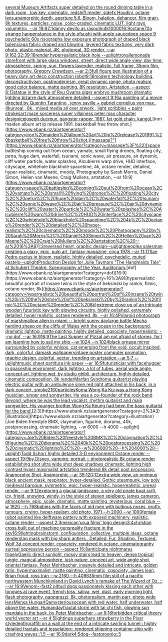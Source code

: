 [several Museum Artifacts  super detailed on the round  dinning table in a dark room , low key, cinematic, redshift render, sidefx Houdini, octane lens,anamorphic depth, aperture 5.6, Bloom, halation, dehancer, film grain, 8k textures, particles, noise, color-graded, cinematic LUT, light rays, volumetric, --ar 19:6](https://www.ebank.nz/aiartgenerator?category=several%20Museum%20Artifacts%20%20super%20detailed%20on%20the%20round%20%20dinning%20table%20in%20a%20dark%20room%20%2C%20low%20key%2C%20cinematic%2C%20redshift%20render%2C%20sidefx%20Houdini%2C%20octane%20lens%2Canamorphic%20depth%2C%20aperture%205.6%2C%20Bloom%2C%20halation%2C%20dehancer%2C%20film%20grain%2C%208k%20textures%2C%20particles%2C%20noise%2C%20color-graded%2C%20cinematic%20LUT%2C%20light%20rays%2C%20volumetric%2C%20--ar%2019%3A6)[2:1](https://www.ebank.nz/aiartgenerator?category=2%3A1)[danny devito as rasputin](https://www.ebank.nz/aiartgenerator?category=danny%20devito%20as%20rasputin)[4k](https://www.ebank.nz/aiartgenerator?category=4k)[10000](https://www.ebank.nz/aiartgenerator?category=10000)[16:9](https://www.ebank.nz/aiartgenerator?category=16%3A9)[octane](https://www.ebank.nz/aiartgenerator?category=octane)[70](https://www.ebank.nz/aiartgenerator?category=70)[a strange happenstance in the style of](https://www.ebank.nz/aiartgenerator?category=a%20strange%20happenstance%20in%20the%20style%20of)[sushi with apple sauce](https://www.ebank.nz/aiartgenerator?category=sushi%20with%20apple%20sauce)[deep space 9 psychedelic 60s risograph](https://www.ebank.nz/aiartgenerator?category=deep%20space%209%20psychedelic%2060s%20risograph)[a low exposure photograph of draped black balenciaga fabric draped and blowing, layered fabric textures, very dark photo, plastic material, 4K, photoreal, 3D render, —ar 9:16](https://www.ebank.nz/aiartgenerator?category=a%20low%20exposure%20photograph%20of%20draped%20black%20balenciaga%20fabric%20draped%20and%20blowing%2C%20layered%20fabric%20textures%2C%20very%20dark%20photo%2C%20plastic%20material%2C%204K%2C%20photoreal%2C%203D%20render%2C%20%E2%80%94ar%209%3A16)[2:3](https://www.ebank.nz/aiartgenerator?category=2%3A3)[2:3](https://www.ebank.nz/aiartgenerator?category=2%3A3)[9:16](https://www.ebank.nz/aiartgenerator?category=9%3A16)[render,](https://www.ebank.nz/aiartgenerator?category=render%2C)[hyperrealistic black hole --uplight](https://www.ebank.nz/aiartgenerator?category=hyperrealistic%20black%20hole%20--uplight)[royal](https://www.ebank.nz/aiartgenerator?category=royal)[lemonade storefront with large glass windows, street, direct wide angle view, day time, atmospheric, spring, sun, flowers lavender, realistic, full frame, 35mm film, photography, Gregory Crewdson, —ar 2:3](https://www.ebank.nz/aiartgenerator?category=lemonade%20storefront%20with%20large%20glass%20windows%2C%20street%2C%20direct%20wide%20angle%20view%2C%20day%20time%2C%20atmospheric%2C%20spring%2C%20sun%2C%20flowers%20lavender%2C%20realistic%2C%20full%20frame%2C%2035mm%20film%2C%20photography%2C%20Gregory%20Crewdson%2C%20%E2%80%94ar%202%3A3)[full figure pen illustration of a heavy duty art deco construction robot](https://www.ebank.nz/aiartgenerator?category=full%20figure%20pen%20illustration%20of%20a%20heavy%20duty%20art%20deco%20construction%20robot)[9:16](https://www.ebank.nz/aiartgenerator?category=9%3A16)[modern technology building, deconstructivism, postmodernism, great dynamic range, photo realism, good color balance, matte painting, 8K resolution, Artstation, --aspect 8:13](https://www.ebank.nz/aiartgenerator?category=modern%20technology%20building%2C%20deconstructivism%2C%20postmodernism%2C%20great%20dynamic%20range%2C%20photo%20realism%2C%20good%20color%20balance%2C%20matte%20painting%2C%208K%20resolution%2C%20Artstation%2C%20--aspect%208%3A13)[statue in the style of Ryu Oyama giger embryo mushroom dramatic lighting bizarre dark atmosphere detailed --aspect 9:16](https://www.ebank.nz/aiartgenerator?category=statue%20in%20the%20style%20of%20Ryu%20Oyama%20giger%20embryo%20mushroom%20dramatic%20lighting%20bizarre%20dark%20atmosphere%20detailed%20--aspect%209%3A16)[a painting of  a movie directed by Quentin Tarantino   , jenny saville +  gabriel cornelius von max  , 4kunreal , 8k , mixed media all over arwork , light scribbles + paint strokes](https://www.ebank.nz/aiartgenerator?category=a%20painting%20of%20%20a%20movie%20directed%20by%20Quentin%20Tarantino%20%20%20%2C%20jenny%20saville%20%2B%20%20gabriel%20cornelius%20von%20max%20%20%2C%204kunreal%20%2C%208k%20%2C%20mixed%20media%20all%20over%20arwork%20%2C%20light%20scribbles%20%2B%20paint%20strokes)[art](https://www.ebank.nz/aiartgenerator?category=art)[,](https://www.ebank.nz/aiartgenerator?category=%2C)[maze sorceress super villainess peter max character design](https://www.ebank.nz/aiartgenerator?category=maze%20sorceress%20super%20villainess%20peter%20max%20character%20design)[ice](https://www.ebank.nz/aiartgenerator?category=ice)[joseph ducreux, gangster rapper, 1987. fat gold chain. kangol.](https://www.ebank.nz/aiartgenerator?category=joseph%20ducreux%2C%20gangster%20rapper%2C%201987.%20fat%20gold%20chain.%20kangol.)[iron maiden album art lp release 1991. basketball free throw shot.](https://www.ebank.nz/aiartgenerator?category=iron%20maiden%20album%20art%20lp%20release%201991.%20basketball%20free%20throw%20shot.)[massage?"](https://www.ebank.nz/aiartgenerator?category=massage%3F%22)[space battleship coming out from ocean, yamato, small flying drones, floating city, petra, huge dam, waterfall, tsunami, sonic wave, air pressure, air dynamic, cliff water particle, water splashes, Alcubierre warp drive, HUD interface, cityscape, whitehole blackhole spacetime, 4k, octane render, detailed, hyper-realistic, cinematic, moody, Photography by Sarah Morris, Daniel Simon, Hellen van Meene, Craig Mullens, artstation, --ar 16:9](https://www.ebank.nz/aiartgenerator?category=space%20battleship%20coming%20out%20from%20ocean%2C%20yamato%2C%20small%20flying%20drones%2C%20floating%20city%2C%20petra%2C%20huge%20dam%2C%20waterfall%2C%20tsunami%2C%20sonic%20wave%2C%20air%20pressure%2C%20air%20dynamic%2C%20cliff%20water%20particle%2C%20water%20splashes%2C%20Alcubierre%20warp%20drive%2C%20HUD%20interface%2C%20cityscape%2C%20whitehole%20blackhole%20spacetime%2C%204k%2C%20octane%20render%2C%20detailed%2C%20hyper-realistic%2C%20cinematic%2C%20moody%2C%20Photography%20by%20Sarah%20Morris%2C%20Daniel%20Simon%2C%20Hellen%20van%20Meene%2C%20Craig%20Mullens%2C%20artstation%2C%20--ar%2016%3A9)[1:3](https://www.ebank.nz/aiartgenerator?category=1%3A3)[reversed heart, graphic design](https://www.ebank.nz/aiartgenerator?category=reversed%20heart%2C%20graphic%20design)[--uplight](https://www.ebank.nz/aiartgenerator?category=--uplight)[people](https://www.ebank.nz/aiartgenerator?category=people)[a salesman creating a glaxy, epic, pulp art, fantasy magazine, circa 1978 --ar 11:17](https://www.ebank.nz/aiartgenerator?category=a%20salesman%20creating%20a%20glaxy%2C%20epic%2C%20pulp%20art%2C%20fantasy%20magazine%2C%20circa%201978%20--ar%2011%3A17)[San Pedro cactus in bloom, realistic, highly detailed, psychedelic, muted pastels](https://www.ebank.nz/aiartgenerator?category=San%20Pedro%20cactus%20in%20bloom%2C%20realistic%2C%20highly%20detailed%2C%20psychedelic%2C%20muted%20pastels)[--uplight](https://www.ebank.nz/aiartgenerator?category=--uplight)[Production Design for Julie Taymors "The Handmaids Tale" at Schubert Theatre. Scenography of the Year. Auditorium.](https://www.ebank.nz/aiartgenerator?category=Production%20Design%20for%20Julie%20Taymors%20%22The%20Handmaids%20Tale%22%20at%20Schubert%20Theatre.%20Scenography%20of%20the%20Year.%20Auditorium.)[dof](https://www.ebank.nz/aiartgenerator?category=dof)[16:9](https://www.ebank.nz/aiartgenerator?category=16%3A9)[hyperrealistic beautiful portrait of insane twins in the style of beksinski by rankin, filmic, octane render, 8k](https://www.ebank.nz/aiartgenerator?category=hyperrealistic%20beautiful%20portrait%20of%20insane%20twins%20in%20the%20style%20of%20beksinski%20by%20rankin%2C%20filmic%2C%20octane%20render%2C%208k)[extreme close up of an intricate wooden futuristic key with glowing circuitry, highly polished, extremely detailed,  hyper realistic,  octane rendered, 8k, --ar 16:4](https://www.ebank.nz/aiartgenerator?category=extreme%20close%20up%20of%20an%20intricate%20wooden%20futuristic%20key%20with%20glowing%20circuitry%2C%20highly%20polished%2C%20extremely%20detailed%2C%20%20hyper%20realistic%2C%20%20octane%20rendered%2C%208k%2C%20--ar%2016%3A4)[Polaroid photograph of marshmallow alien in miami : : bright sunny day](https://www.ebank.nz/aiartgenerator?category=Polaroid%20photograph%20of%20marshmallow%20alien%20in%20miami%20%3A%20%3A%20bright%20sunny%20day)[large battle Mecha herding sheep on the cliffs of Wales with the ocean in the background, dramatic lighting, matte painting, highly detailed, cgsociety, hyperrealistic, --no dof, --ar 16:9](https://www.ebank.nz/aiartgenerator?category=large%20battle%20Mecha%20herding%20sheep%20on%20the%20cliffs%20of%20Wales%20with%20the%20ocean%20in%20the%20background%2C%20dramatic%20lighting%2C%20matte%20painting%2C%20highly%20detailed%2C%20cgsociety%2C%20hyperrealistic%2C%20--no%20dof%2C%20--ar%2016%3A9)[16:9](https://www.ebank.nz/aiartgenerator?category=16%3A9)[The Last Supper of Pizza](https://www.ebank.nz/aiartgenerator?category=The%20Last%20Supper%20of%20Pizza)[I am not afraid of storms, for I am learning how to sail my ship  --w 1024 --h 1024](https://www.ebank.nz/aiartgenerator?category=I%20am%20not%20afraid%20of%20storms%2C%20for%20I%20am%20learning%20how%20to%20sail%20my%20ship%20%20--w%201024%20--h%201024)[black ornage mirror surrounded by colorful whisps, cat emerging from the void, occult inspired, dark, colorful, damask wallpaper](https://www.ebank.nz/aiartgenerator?category=black%20ornage%20mirror%20surrounded%20by%20colorful%20whisps%2C%20cat%20emerging%20from%20the%20void%2C%20occult%20inspired%2C%20dark%2C%20colorful%2C%20damask%20wallpaper)[vintage poster computer promotion, graphic design, colorful, vector, trending on artstation --ar 5:7 --uplight](https://www.ebank.nz/aiartgenerator?category=vintage%20poster%20computer%20promotion%2C%20graphic%20design%2C%20colorful%2C%20vector%2C%20trending%20on%20artstation%20--ar%205%3A7%20--uplight)[music sheet partitura ink paper  --ar 16:9](https://www.ebank.nz/aiartgenerator?category=music%20sheet%20partitura%20ink%20paper%20%20--ar%2016%3A9)[futuristic](https://www.ebank.nz/aiartgenerator?category=futuristic)[jar with facehugger in spaceship enviroment, dark lighting, a lot of tubes, aerial wide angle, concept art, lighting wet, by studio ghibli, architecture, highly detailed, cinematic composition, 8k render](https://www.ebank.nz/aiartgenerator?category=jar%20with%20facehugger%20in%20spaceship%20enviroment%2C%20dark%20lighting%2C%20a%20lot%20of%20tubes%2C%20aerial%20wide%20angle%2C%20concept%20art%2C%20lighting%20wet%2C%20by%20studio%20ghibli%2C%20architecture%2C%20highly%20detailed%2C%20cinematic%20composition%2C%208k%20render)[Marfan Syndrome guitarrist playing electric guitar with an ambulence siren red light attached in his back, in a dark concert, smoke](https://www.ebank.nz/aiartgenerator?category=Marfan%20Syndrome%20guitarrist%20playing%20electric%20guitar%20with%20an%20ambulence%20siren%20red%20light%20attached%20in%20his%20back%2C%20in%20a%20dark%20concert%2C%20smoke)[2160](https://www.ebank.nz/aiartgenerator?category=2160)[particles](https://www.ebank.nz/aiartgenerator?category=particles)[Koma Wong Ka Kui was a Hong Kong musician, singer and songwriter. He was a co-founder of the rock band Beyond, where he was the lead vocalist, rhythm guitarist and main songwriter. His younger brother Wong Ka Keung had been the bass guitarist for the band.](https://www.ebank.nz/aiartgenerator?category=Koma%20Wong%20Ka%20Kui%20was%20a%20Hong%20Kong%20musician%2C%20singer%20and%20songwriter.%20He%20was%20a%20co-founder%20of%20the%20rock%20band%20Beyond%2C%20where%20he%20was%20the%20lead%20vocalist%2C%20rhythm%20guitarist%20and%20main%20songwriter.%20His%20younger%20brother%20Wong%20Ka%20Keung%20had%20been%20the%20bass%20guitarist%20for%20the%20band.)[2:3](https://www.ebank.nz/aiartgenerator?category=2%3A3)[illustration](https://www.ebank.nz/aiartgenerator?category=illustration)[Joe Biden freestyle BMX, claymation, figurine, diorama, 40k, postprocessing,  cinematic lighting, --w 6000 --h 4000 --uplight](https://www.ebank.nz/aiartgenerator?category=Joe%20Biden%20freestyle%20BMX%2C%20claymation%2C%20figurine%2C%20diorama%2C%2040k%2C%20postprocessing%2C%20%20cinematic%20lighting%2C%20--w%206000%20--h%204000%20--uplight)[Todd Schorr highly detailed 3-D environment Octane render --aspect 19:9](https://www.ebank.nz/aiartgenerator?category=Todd%20Schorr%20highly%20detailed%203-D%20environment%20Octane%20render%20--aspect%2019%3A9)[by Disney, vampire, portrait :: photorealistic 8k octane render establishing shot ultra wide shot deep shadows cinematic lighting high contrast  hyper maximalist artstation trendered 8k detail post processing, Anamorphic Shot, Anamorphic --ar 39:1](https://www.ebank.nz/aiartgenerator?category=by%20Disney%2C%20vampire%2C%20portrait%20%3A%3A%20photorealistic%208k%20octane%20render%20establishing%20shot%20ultra%20wide%20shot%20deep%20shadows%20cinematic%20lighting%20high%20contrast%20%20hyper%20maximalist%20artstation%20trendered%208k%20detail%20post%20processing%2C%20Anamorphic%20Shot%2C%20Anamorphic%20--ar%2039%3A1)[20:12](https://www.ebank.nz/aiartgenerator?category=20%3A12)[extra wide view. an ominous black ancient mask. respirator. hyper-detailed. Gothic steampunk. low poly medieval baroque. symmetric. epic. hyper-realistic. hyperrealistic. unreal render. --ar 9:12](https://www.ebank.nz/aiartgenerator?category=extra%20wide%20view.%20an%20ominous%20black%20ancient%20mask.%20respirator.%20hyper-detailed.%20Gothic%20steampunk.%20low%20poly%20medieval%20baroque.%20symmetric.%20epic.%20hyper-realistic.%20hyperrealistic.%20unreal%20render.%20--ar%209%3A12)[exploring a glacial landscape, a very old pirate boat,scifi, icy, frigid, snowing, windy, in the style of steven spielberg. james cameron. atmosphere, epic. scale. dramatic. matte painting, mysterious, coral blue --w 1920 --h 768](https://www.ebank.nz/aiartgenerator?category=exploring%20a%20glacial%20landscape%2C%20a%20very%20old%20pirate%20boat%2Cscifi%2C%20icy%2C%20frigid%2C%20snowing%2C%20windy%2C%20in%20the%20style%20of%20steven%20spielberg.%20james%20cameron.%20atmosphere%2C%20epic.%20scale.%20dramatic.%20matte%20painting%2C%20mysterious%2C%20coral%20blue%20--w%201920%20--h%20768)[babies with the faces of old men with bulbous noses, grotty, tumours, crying, hyper-realism, old photo, 1971 --h 2000 --w 1000](https://www.ebank.nz/aiartgenerator?category=babies%20with%20the%20faces%20of%20old%20men%20with%20bulbous%20noses%2C%20grotty%2C%20tumours%2C%20crying%2C%20hyper-realism%2C%20old%20photo%2C%201971%20--h%202000%20--w%201000)[female robot painted like delftware pottery with exposed machinery, realistic, octane render --aspect 2:3](https://www.ebank.nz/aiartgenerator?category=female%20robot%20painted%20like%20delftware%20pottery%20with%20exposed%20machinery%2C%20realistic%2C%20octane%20render%20--aspect%202%3A3)[mexican](https://www.ebank.nz/aiartgenerator?category=mexican)['urua films' logo design](https://www.ebank.nz/aiartgenerator?category=%27urua%20films%27%20logo%20design)[3:4](https://www.ebank.nz/aiartgenerator?category=3%3A4)[christian cross built out of machine guns](https://www.ebank.nz/aiartgenerator?category=christian%20cross%20built%20out%20of%20machine%20guns)[reality fracture in the sky](https://www.ebank.nz/aiartgenerator?category=reality%20fracture%20in%20the%20sky)[16:9](https://www.ebank.nz/aiartgenerator?category=16%3A9)[lighting](https://www.ebank.nz/aiartgenerator?category=lighting)[brainstorm, configuration, collective, multiple ideas, octane render](https://www.ebank.nz/aiartgenerator?category=brainstorm%2C%20configuration%2C%20collective%2C%20multiple%20ideas%2C%20octane%20render)[stag mask with big sharp antlers . Detailed. Fur. Shading. Textured. Wolf 3d concept render, cgsociety, rendered in octane, cinematography surreal oppressive person --aspect 16:8](https://www.ebank.nz/aiartgenerator?category=stag%20mask%20with%20big%20sharp%20antlers%20.%20Detailed.%20Fur.%20Shading.%20Textured.%20Wolf%203d%20concept%20render%2C%20cgsociety%2C%20rendered%20in%20octane%2C%20cinematography%20surreal%20oppressive%20person%20--aspect%2016%3A8)[anticipate nightmares tripely](https://www.ebank.nz/aiartgenerator?category=anticipate%20nightmares%20tripely)[Gaelic,](https://www.ebank.nz/aiartgenerator?category=Gaelic%2C)[direct sunlight, mossy stairs lead to heaven, dense tropical jungle, magical atmosphere, lush nature, concept art, wide angle shot, oriental fantasy, Peter Mohrbacher, insanely detailed and intricate, golden ratio, hypermaximalist, matte painting, cinematic, cgsociety, James jean, Brian froud, ross tran --w 2160  --h 4096](https://www.ebank.nz/aiartgenerator?category=direct%20sunlight%2C%20mossy%20stairs%20lead%20to%20heaven%2C%20dense%20tropical%20jungle%2C%20magical%20atmosphere%2C%20lush%20nature%2C%20concept%20art%2C%20wide%20angle%20shot%2C%20oriental%20fantasy%2C%20Peter%20Mohrbacher%2C%20insanely%20detailed%20and%20intricate%2C%20golden%20ratio%2C%20hypermaximalist%2C%20matte%20painting%2C%20cinematic%2C%20cgsociety%2C%20James%20jean%2C%20Brian%20froud%2C%20ross%20tran%20--w%202160%20%20--h%204096)[35mm film still of a pacific northwestern Munchkinland in David Lynch's remake of The Wizard of Oz. :: --ar 16:9](https://www.ebank.nz/aiartgenerator?category=35mm%20film%20still%20of%20a%20pacific%20northwestern%20Munchkinland%20in%20David%20Lynch%27s%20remake%20of%20The%20Wizard%20of%20Oz.%20%3A%3A%20--ar%2016%3A9)[Venom](https://www.ebank.nz/aiartgenerator?category=Venom)[--fast](https://www.ebank.nz/aiartgenerator?category=--fast)[2 pitbull dogs passionately kissing each other with tongues at rave event, french kiss, saliva, wet, dust, early morning light, flash photography, papparazzi, 8k, photorealism, martin parr, photo wide lens](https://www.ebank.nz/aiartgenerator?category=2%20pitbull%20dogs%20passionately%20kissing%20each%20other%20with%20tongues%20at%20rave%20event%2C%20french%20kiss%2C%20saliva%2C%20wet%2C%20dust%2C%20early%20morning%20light%2C%20flash%20photography%2C%20papparazzi%2C%208k%2C%20photorealism%2C%20martin%20parr%2C%20photo%20wide%20lens)[Mensa HungarIQa](https://www.ebank.nz/aiartgenerator?category=Mensa%20HungarIQa)[mysterious](https://www.ebank.nz/aiartgenerator?category=mysterious)[ocean with red water. half underwater, half above the water. Human](https://www.ebank.nz/aiartgenerator?category=ocean%20with%20red%20water.%20half%20underwater%2C%20half%20above%20the%20water.%20Human)[day](https://www.ebank.nz/aiartgenerator?category=day)[fractal storm with tai chi fish, glowing sun mandala in the back, by Peter Mohrbacher  --ar 9:16](https://www.ebank.nz/aiartgenerator?category=fractal%20storm%20with%20tai%20chi%20fish%2C%20glowing%20sun%20mandala%20in%20the%20back%2C%20by%20Peter%20Mohrbacher%20%20--ar%209%3A16)[forbidden critical theory world vector art --ar 4:5](https://www.ebank.nz/aiartgenerator?category=forbidden%20critical%20theory%20world%20vector%20art%20--ar%204%3A5)[lighting](https://www.ebank.nz/aiartgenerator?category=lighting)[a superhero strawberry in the Pixar style](https://www.ebank.nz/aiartgenerator?category=a%20superhero%20strawberry%20in%20the%20Pixar%20style)[depth](https://www.ebank.nz/aiartgenerator?category=depth)[graffiti on a wall at the end of a intricate swirling tunnel:: highly detailed fractals and tesselation:: rendered shipping container ship with crashing waves::1.5 --ar 16:9](https://www.ebank.nz/aiartgenerator?category=graffiti%20on%20a%20wall%20at%20the%20end%20of%20a%20intricate%20swirling%20tunnel%3A%3A%20highly%20detailed%20fractals%20and%20tesselation%3A%3A%20rendered%20shipping%20container%20ship%20with%20crashing%20waves%3A%3A1.5%20--ar%2016%3A9)[dark](https://www.ebank.nz/aiartgenerator?category=dark)[](https://www.ebank.nz/aiartgenerator?category=)[4:5](https://www.ebank.nz/aiartgenerator?category=4%3A5)[dog](https://www.ebank.nz/aiartgenerator?category=dog)[--fast](https://www.ebank.nz/aiartgenerator?category=--fast)[groenig::5](https://www.ebank.nz/aiartgenerator?category=groenig%3A%3A5)